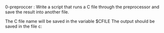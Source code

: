 0-preproccer : Write a script that runs a C file through the preprocessor and save the result into another file.

The C file name will be saved in the variable $CFILE
The output should be saved in the file c:
